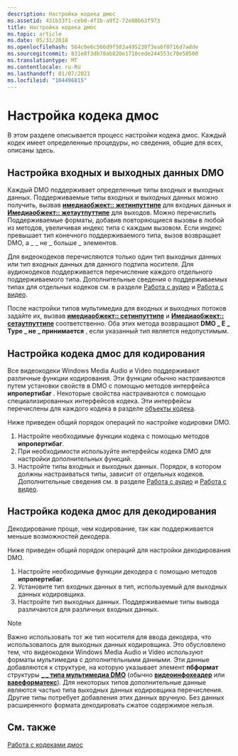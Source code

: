 ```yaml
---
description: Настройка кодека дмос
ms.assetid: 431b33f1-ceb0-4f1b-a9f2-72e88b63f973
title: Настройка кодека дмос
ms.topic: article
ms.date: 05/31/2018
ms.openlocfilehash: 564c0e6c566d9f583a495238f3ea6f0716d7adde
ms.sourcegitcommit: 831e8f3db78ab820e1710cede244553c70e50500
ms.translationtype: MT
ms.contentlocale: ru-RU
ms.lasthandoff: 01/07/2021
ms.locfileid: "104496815"
---
```

# <a name="configuring-codec-dmos"></a>Настройка кодека дмос

В этом разделе описывается процесс настройки кодека дмос. Каждый кодек имеет определенные процедуры, но сведения, общие для всех, описаны здесь.

## <a name="configuring-dmo-inputs-and-outputs"></a>Настройка входных и выходных данных DMO

Каждый DMO поддерживает определенные типы входных и выходных данных. Поддерживаемые типы входных и выходных данных можно получить, вызвав [**имедиаобжект:: жетинпуттипе**](/previous-versions/windows/desktop/api/mediaobj/nf-mediaobj-imediaobject-getinputtype) для входных данных и [**Имедиаобжект:: жетаутпуттипе**](/previous-versions/windows/desktop/api/mediaobj/nf-mediaobj-imediaobject-getoutputtype) для выходов. Можно перечислить Поддерживаемые форматы, добавив повторяющиеся вызовы в любой из методов, увеличивая индекс типа с каждым вызовом. Если индекс превышает тип конечного поддерживаемого типа, вызов возвращает DMO, а \_ \_ не \_ больше \_ элементов.

Для видеокодеков перечисляются только один тип выходных данных или тип входных данных для данного подтипа носителя. Для аудиокодеков поддерживается перечисление каждого отдельного поддерживаемого типа. Дополнительные сведения о поддерживаемых типах для отдельных кодеков см. в разделе [Работа с аудио](workingwithaudio.md) и [Работа с видео](workingwithvideo.md).

После настройки типов мультимедиа для входных и выходных потоков задайте их, вызвав [**имедиаобжект:: сетинпуттипе**](/previous-versions/windows/desktop/api/mediaobj/nf-mediaobj-imediaobject-setinputtype) и [**Имедиаобжект:: сетаутпуттипе**](/previous-versions/windows/desktop/api/mediaobj/nf-mediaobj-imediaobject-setoutputtype) соответственно. Оба этих метода возвращают **DMO \_ E \_ Type \_ не \_ принимается** , если указанный тип является недопустимым.

## <a name="configuring-the-codec-dmos-for-encoding"></a>Настройка кодека дмос для кодирования

Все видеокодеки Windows Media Audio и Video поддерживают различные функции кодирования. Эти функции обычно настраиваются путем установки свойств в DMO с помощью методов интерфейса **ипропертибаг** . Некоторые свойства настраиваются с помощью специализированных интерфейсов кодека. Эти интерфейсы перечислены для каждого кодека в разделе [объекты кодека](codecobjects.md).

Ниже приведен общий порядок операций по настройке кодировки DMO.

1.  Настройте необходимые функции кодека с помощью методов **ипропертибаг**.
2.  При необходимости используйте интерфейсы кодека DMO для настройки дополнительных функций.
3.  Настройте типы входных и выходных данных. Порядок, в котором должны настраиваться типы, зависит от отдельных кодеков. Дополнительные сведения см. в разделе [Работа с аудио](workingwithaudio.md) и [Работа с видео](workingwithvideo.md).

## <a name="configuring-the-codec-dmos-for-decoding"></a>Настройка кодека дмос для декодирования

Декодирование проще, чем кодирование, так как поддерживается меньше возможностей декодера.

Ниже приведен общий порядок операций для настройки декодирования DMO.

1.  Настройте необходимые функции декодера с помощью методов **ипропертибаг**.
2.  Установите тип входных данных в тип, используемый для выходных данных кодировщика.
3.  Настройте тип выходных данных. Поддерживаемые типы вывода различаются для различных входных данных.

> [!Note]  
> Важно использовать тот же тип носителя для ввода декодера, что использовалось для выходных данных кодировщика. Это обусловлено тем, что видеокодеки Windows Media Audio и Video используют форматы мультимедиа с дополнительными данными. Эти данные добавляются к структуре, на которую указывает элемент **пбформат** структуры [**\_ \_ типа мультимедиа DMO**](/previous-versions/windows/desktop/api/mediaobj/ns-mediaobj-dmo_media_type) (обычно [**видеоинфохеадер**](/previous-versions/windows/desktop/api/amvideo/ns-amvideo-videoinfoheader) или [**вавеформатекс**](/previous-versions/dd757713(v=vs.85))). Для некоторых типов дополнительные данные являются частью типа выходных данных кодировщика перечисления. Другие типы потребует добавления этих данных вручную. Без данных расширенного формата декодировать сжатое содержимое нельзя.

 

## <a name="related-topics"></a>См. также

<dl> <dt>

[Работа с кодеками дмос](workingwithcodecdmos.md)
</dt> </dl>

 

 
